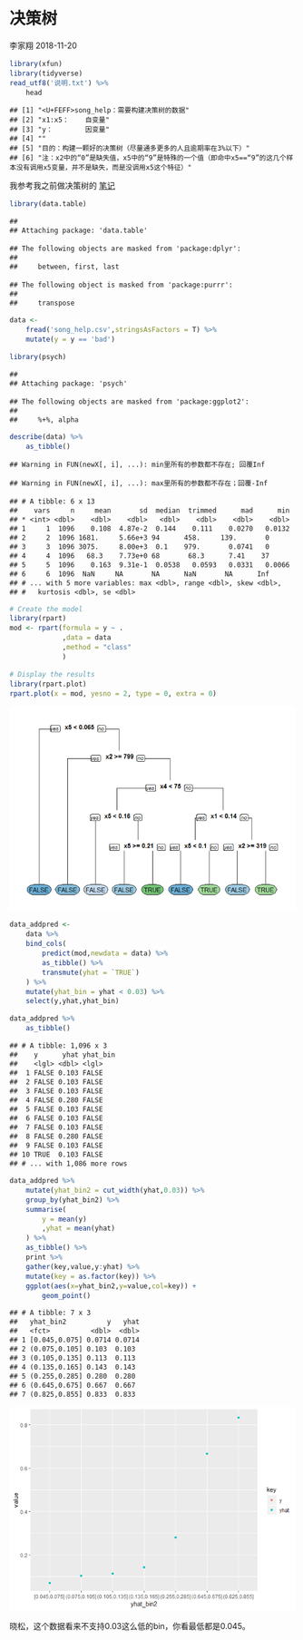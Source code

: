 决策树
================
李家翔
2018-11-20

``` r
library(xfun)
library(tidyverse)
read_utf8('说明.txt') %>% 
    head
```

    ## [1] "<U+FEFF>song_help：需要构建决策树的数据"                                                                                    
    ## [2] "x1:x5：    自变量"                                                                                                          
    ## [3] "y：        因变量"                                                                                                          
    ## [4] ""                                                                                                                           
    ## [5] "目的：构建一颗好的决策树（尽量通多更多的人且逾期率在3%以下）"                                                               
    ## [6] "注：x2中的“0”是缺失值，x5中的“9”是特殊的一个值（即命中x5==“9”的这几个样本没有调用x5变量，并不是缺失，而是没调用x5这个特征）"

我参考我之前做决策树的
[笔记](https://jiaxiangli.netlify.com/2018/01/machine-learning-with-tree-based-models-in-r/)

``` r
library(data.table)
```

    ## 
    ## Attaching package: 'data.table'

    ## The following objects are masked from 'package:dplyr':
    ## 
    ##     between, first, last

    ## The following object is masked from 'package:purrr':
    ## 
    ##     transpose

``` r
data <- 
    fread('song_help.csv',stringsAsFactors = T) %>% 
    mutate(y = y == 'bad')
```

``` r
library(psych)
```

    ## 
    ## Attaching package: 'psych'

    ## The following objects are masked from 'package:ggplot2':
    ## 
    ##     %+%, alpha

``` r
describe(data) %>% 
    as_tibble()
```

    ## Warning in FUN(newX[, i], ...): min里所有的参数都不存在; 回覆Inf

    ## Warning in FUN(newX[, i], ...): max里所有的参数都不存在；回覆-Inf

    ## # A tibble: 6 x 13
    ##    vars     n     mean       sd  median  trimmed      mad      min
    ## * <int> <dbl>    <dbl>    <dbl>   <dbl>    <dbl>    <dbl>    <dbl>
    ## 1     1  1096    0.108  4.87e-2  0.144    0.111    0.0270   0.0132
    ## 2     2  1096 1681.     5.66e+3 94      458.     139.       0     
    ## 3     3  1096 3075.     8.00e+3  0.1    979.       0.0741   0     
    ## 4     4  1096   68.3    7.73e+0 68       68.3      7.41    37     
    ## 5     5  1096    0.163  9.31e-1  0.0538   0.0593   0.0331   0.0066
    ## 6     6  1096  NaN     NA       NA      NaN       NA      Inf     
    ## # ... with 5 more variables: max <dbl>, range <dbl>, skew <dbl>,
    ## #   kurtosis <dbl>, se <dbl>

``` r
# Create the model
library(rpart)
mod <- rpart(formula = y ~ . 
             ,data = data
             ,method = "class"
             )
```

``` r
# Display the results
library(rpart.plot)
rpart.plot(x = mod, yesno = 2, type = 0, extra = 0)
```

![](note_files/figure-gfm/unnamed-chunk-5-1.png)<!-- -->

``` r
data_addpred <- 
    data %>% 
    bind_cols(
        predict(mod,newdata = data) %>% 
        as_tibble() %>% 
        transmute(yhat = `TRUE`)
    ) %>% 
    mutate(yhat_bin = yhat < 0.03) %>% 
    select(y,yhat,yhat_bin)
```

``` r
data_addpred %>% 
    as_tibble()
```

    ## # A tibble: 1,096 x 3
    ##    y      yhat yhat_bin
    ##    <lgl> <dbl> <lgl>   
    ##  1 FALSE 0.103 FALSE   
    ##  2 FALSE 0.103 FALSE   
    ##  3 FALSE 0.103 FALSE   
    ##  4 FALSE 0.280 FALSE   
    ##  5 FALSE 0.103 FALSE   
    ##  6 FALSE 0.103 FALSE   
    ##  7 FALSE 0.103 FALSE   
    ##  8 FALSE 0.280 FALSE   
    ##  9 FALSE 0.103 FALSE   
    ## 10 TRUE  0.103 FALSE   
    ## # ... with 1,086 more rows

``` r
data_addpred %>% 
    mutate(yhat_bin2 = cut_width(yhat,0.03)) %>% 
    group_by(yhat_bin2) %>% 
    summarise(
        y = mean(y)
        ,yhat = mean(yhat)
    ) %>% 
    as_tibble() %>% 
    print %>% 
    gather(key,value,y:yhat) %>% 
    mutate(key = as.factor(key)) %>% 
    ggplot(aes(x=yhat_bin2,y=value,col=key)) +
        geom_point()
```

    ## # A tibble: 7 x 3
    ##   yhat_bin2          y   yhat
    ##   <fct>          <dbl>  <dbl>
    ## 1 [0.045,0.075] 0.0714 0.0714
    ## 2 (0.075,0.105] 0.103  0.103 
    ## 3 (0.105,0.135] 0.113  0.113 
    ## 4 (0.135,0.165] 0.143  0.143 
    ## 5 (0.255,0.285] 0.280  0.280 
    ## 6 (0.645,0.675] 0.667  0.667 
    ## 7 (0.825,0.855] 0.833  0.833

![](note_files/figure-gfm/unnamed-chunk-8-1.png)<!-- -->

晓松，这个数据看来不支持0.03这么低的bin，你看最低都是0.045。
